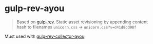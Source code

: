 # gulp-rev-ayou

> Based on [gulp-rev](https://www.npmjs.com/package/gulp-rev). Static asset revisioning by appending content hash to filenames `unicorn.css` → `unicorn.css?v=d41d8cd98f`

Must used with [gulp-rev-collector-ayou](https://www.npmjs.com/package/gulp-rev-collector-ayou)

